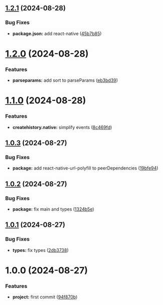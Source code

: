 ## [1.2.1](https://github.com/resourge/history-store/compare/v1.2.0...v1.2.1) (2024-08-28)


### Bug Fixes

* **package.json:** add react-native ([45b7b85](https://github.com/resourge/history-store/commit/45b7b85a1d9be55376051f327b1567d3b37d815a))

# [1.2.0](https://github.com/resourge/history-store/compare/v1.1.0...v1.2.0) (2024-08-28)


### Features

* **parseparams:** add sort to parseParams ([eb3bd39](https://github.com/resourge/history-store/commit/eb3bd391b5e15cd93b2a382c0e3b7b6f32d61086))

# [1.1.0](https://github.com/resourge/history-store/compare/v1.0.3...v1.1.0) (2024-08-28)


### Features

* **createhistory.native:** simplify events ([8c469fd](https://github.com/resourge/history-store/commit/8c469fd1613b8457ee21f910a2d7d6c6d3348811))

## [1.0.3](https://github.com/resourge/history-store/compare/v1.0.2...v1.0.3) (2024-08-27)


### Bug Fixes

* **package:** add react-native-url-polyfill to peerDependencies ([19bfe94](https://github.com/resourge/history-store/commit/19bfe94247249fb9ac83e2b70ca29322d463d33e))

## [1.0.2](https://github.com/resourge/history-store/compare/v1.0.1...v1.0.2) (2024-08-27)


### Bug Fixes

* **package:** fix main and types ([1324b5e](https://github.com/resourge/history-store/commit/1324b5e5a4505dcb10427a0b170148285079327f))

## [1.0.1](https://github.com/resourge/history-store/compare/v1.0.0...v1.0.1) (2024-08-27)


### Bug Fixes

* **types:** fix types ([2db3738](https://github.com/resourge/history-store/commit/2db373849a98420c6575e6847309aea50909d1ae))

# 1.0.0 (2024-08-27)


### Features

* **project:** first commit ([94f870b](https://github.com/resourge/history-store/commit/94f870b62c1bc35f557abbbc9f97c98ba37ed7ed))
